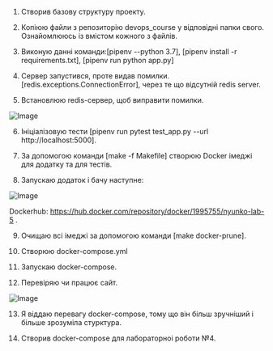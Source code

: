 1. Створив базову структуру проекту.

2. Копіюю файли з репозиторію devops_course у відповідні папки свого. Ознайомлююсь із вмістом кожного з файлів.

3. Виконую данні команди:[pipenv --python 3.7], [pipenv install -r requirements.txt], [pipenv run python app.py]

4. Сервер запустився, проте видав помилки. [redis.exceptions.ConnectionError], через те що відсутній redis server.

5. Встановлюю redis-сервер, щоб виправити помилки.

![Image](https://github.com/NazarYunko/dev-course-labs/tree/master/lab5/images/first_run.png)

6. Ініціалізовую тести [pipenv run pytest test_app.py --url http://localhost:5000].

7. За допомогою команди [make -f Makefile] створюю Docker імеджі для додатку та для тестів.

8. Запускаю додаток і бачу наступне:

![Image](https://github.com/NazarYunko/dev-course-labs/tree/master/lab5/images/makefile_run.png)

Dockerhub: https://hub.docker.com/repository/docker/1995755/nyunko-lab-5 .

9. Очищаю всі імеджі за допомогою команди [make docker-prune].

10. Створюю docker-compose.yml

11. Запускаю docker-compose.

12. Перевіряю чи працює сайт.

![Image](https://github.com/NazarYunko/dev-course-labs/tree/master/lab5/images/docker_compose_run.png)

13. Я віддаю перевагу docker-compose, тому що він більш зручніший і більше зрозуміла стурктура.

14. Створив docker-compose для лабораторноi роботи №4.




